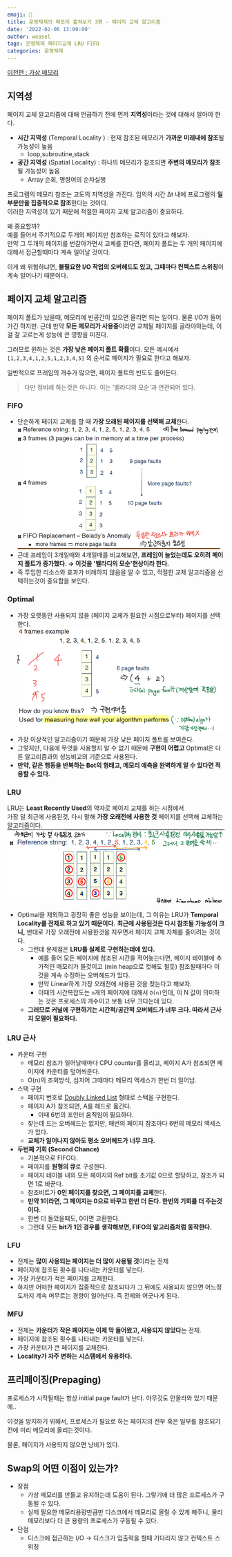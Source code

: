 ```yaml
---
emoji: 📓
title: 운영체제의 메모리 훔쳐보기 3편 - 페이지 교체 알고리즘
date: '2022-02-06 13:00:00'
author: weasel
tags: 운영체제 페이지교체 LRU FIFO
categories: 운영체제
---
```


[이전편 : 가상 메모리](https://becomeweasel.me/virtual-memory/)

## 지역성

페이지 교체 알고리즘에 대해 언급하기 전에 먼저 **지역성**이라는 것에 대해서 알아야 한다.

- **시간 지역성** (Temporal Locality ) : 현재 참조된 메모리가 **가까운 미래내에 참조**될 가능성이 높음
  - loop,subroutine,stack
- **공간 지역성** (Spatial Locality) : 하나의 메모리가 참조되면 **주변의 메모리가 참조**될 가능성이 높음
  - Array 순회, 명령어의 순차실행

프로그램의 메모리 참조는 고도의 지역성을 가진다. 임의의 시간 Δt 내에 프로그램의 **일부분만을 집중적으로 참조**한다는 것이다.  
이러한 지역성이 있기 때문에 적절한 페이지 교체 알고리즘이 중요하다.

왜 중요할까?  
예를 들어서 주기적으로 두개의 페이지만 참조하는 로직이 있다고 해보자.  
만약 그 두개의 페이지를 번갈아가면서 교체를 한다면, 페이지 폴트는 두 개의 페이지에 대해서 접근할때마다 계속 일어날 것이다.

이게 왜 위험하냐면, **불필요한 I/O 작업의 오버헤드도 있고, 그때마다 컨텍스트 스위칭**이 계속 일어나기 때문이다.


## 페이지 교체 알고리즘

페이지 폴트가 났을때, 메모리에 빈공간이 있으면 올리면 되는 일이다. 물론 I/O가 들어가긴 하지만.
근데 만약 **모든 메모리가 사용중**이라면 교체될 페이지를 골라야하는데, 이걸 잘 고르는게 성능에 큰 영향을 미친다.

그러므로 원하는 것은 **가장 낮은 페이지 폴트 확률**이다. 모든 예시에서 `[1,2,3,4,1,2,5,1,2,3,4,5]` 의 순서로 페이지가 필요로 한다고 해보자.

일반적으로 프레임의 개수가 많으면, 페이지 폴트의 빈도도 줄어든다.

> 다만 정비례 하는것은 아니다. 이는 '벨라디의 모순'과 연관되어 있다.

### FIFO

- 단순하게 페이지 교체를 할 때 **가장 오래된 페이지를 선택해 교체**한다.
  ![Untitled](./1.png)
- 근데 프레임이 3개일때와 4개일때를 비교해보면, **프레임이 늘었는데도 오히려 페이지 폴트가 증가했다. → 이것을 '벨라디의 모순'현상이라 한다.**
- 즉 투입한 리소스와 효과가 비례하지 않음을 알 수 있고, 적절한 교체 알고리즘을 선택하는것이 중요함을 보인다.

### Optimal

- 가장 오랫동안 사용되지 않을 (페이지 교체가 필요한 시점으로부터) 페이지를 선택한다.
  ![Untitled](./2.png)
- 가장 이상적인 알고리즘이기 때문에 가장 낮은 페이지 폴트를 보여준다.
- 그렇지만, 다음에 무엇을 사용할지 알 수 없기 때문에 **구현이 어렵고** Optimal은 다른 알고리즘과의 성능비교의 기준으로 사용된다.
- **만약, 같은 행동을 반복하는 Bot의 형태고, 메모리 예측을 완벽하게 알 수 있다면 적용할 수 있다.**

### LRU

LRU는 **Least Recently Used**의 약자로 페이지 교체를 하는 시점에서  
가장 덜 최근에 사용된것, 다시 말해 **가장 오래전에 사용한 것** 페이지를 선택해 교체하는 알고리즘이다.
![Untitled](./3.png)

- Optimal을 제외하고 굉장히 좋은 성능을 보이는데, 그 이유는 LRU가 **Temporal Locality를 전제로 하고 있기 때문이다.** **최근에 사용된것은 다시 참조될 가능성이 크니,** 반대로 가장 오래전에 사용한것을 지우면서 페이지 교체 자체를 줄이려는 것이다.
  - 그런데 문제점은 **LRU를 실제로 구현하는데에 있다.**
    - 예를 들어 모든 페이지에 참조된 시간을 적어놓는다면, 페이지 테이블에 추가적인 메모리가 들것이고 (min heap으로 컷해도 될듯) 참조될때마다 이것을 계속 수정하는 오버헤드가 있다.
    - 만약 Linear하게 가장 오래전에 사용된 것을 찾는다고 해보자.
    - 이때의 시간복잡도는 `n`개의 페이지에 대해서 `O(n)`인데, 이 N 값이 의미하는 것은 프로세스의 개수이고 보통 너무 크다는데 있다.
  - **그러므로 커널에 구현하기는 시간적/공간적 오버헤드가 너무 크다. 따라서 근사치 모델이 필요하다.**

### LRU 근사

- 카운터 구현
  - 메모리 참조가 일어날때마다 CPU counter를 올리고, 페이지 A가 참조되면 페이지에 카운터를 덮어씌운다.
  - O(n)의 조회방식, 심지어 그때마다 메모리 액세스가 한번 더 일어남.
- 스택 구현
  - 페이지 번호로 [Doubly Linked List](https://becomeweasel.me/array-and-linked-list/#doubly-linked-list) 형태로 스택을 구현한다.
  - 페이지 A가 참조되면, A를 헤드로 옮긴다.
    - 이때 6번의 포인터 움직임이 필요하다.
  - 찾는데 드는 오버헤드는 없지만, 매번의 페이지 참조마다 6번의 메모리 액세스가 있다.
  - **교체가 일어나지 않아도 평소 오버헤드가 너무 크다.**
- **두번째 기회 (Second Chance)**
  - 기본적으로 FIFO다.
  - 페이지를 **원형의 큐**로 구성한다.
  - 페이지 테이블 내의 모든 페이지의 Ref bit를 초기값 0으로 할당하고, 참조가 되면 1로 바꾼다.
  - 참조비트가 **0인 페이지를 찾으면, 그 페이지를 교체**한다.
  - **만약 1이라면, 그 페이지는 0으로 바꾸고 한번 더 돈다. 한번의 기회를 더 주는것이다.**
  - 한번 더 돌았을때도, 0이면 교환한다.
  - 그런데 모든 **bit가 1인 경우를 생각해보면, FIFO의 알고리즘처럼 동작한다.**

### LFU

- 전제는 **많이 사용되는 페이지는 더 많이 사용될 것**이라는 전제
- 페이지에 참조된 횟수를 나타내는 카운터를 넣는다.
- 가장 카운터가 적은 페이지를 교체한다.
- 하지만 어떠한 페이지가 집중적으로 참조되다가 그 뒤에도 사용되지 않으면 어느정도까지 계속 머무르는 경향이 일어난다. 즉 전제와 어긋나게 된다.

### MFU

- 전제는 **카운터가 작은 페이지는 이제 막 들어왔고, 사용되지 않았다**는 전제.
- 페이지에 참조된 횟수를 나타내는 카운터를 넣는다.
- 가장 카운터가 큰 페이지를 교체한다.
- **Locality가 자주 변하는 시스템에서 유용하다.**

## 프리페이징(Prepaging)

프로세스가 시작될때는 항상 initial page fault가 난다. 아무것도 안올라와 있기 때문에..

이것을 방지하기 위해서, 프로세스가 필요로 하는 페이지의 전부 혹은 일부를 참조되기전에 미리 메모리에 올리는것이다.

물론, 페이지가 사용되지 않으면 낭비가 있다.

## Swap의 어떤 이점이 있는가?

- 장점
  - 가상 메모리를 만들고 유지하는데 도움이 된다. 그렇기에 더 많은 프로세스가 구동될 수 있다.
  - 실제 필요한 메모리용량만큼만 디스크에서 메모리로 올릴 수 있게 해주니, 물리메모리보다 더 큰 용량의 프로세스가 구동될 수 있다.
- 단점
  - 디스크에 접근하는 I/O → 디스크가 입출력을 할때 기다리지 않고 컨텍스트 스위칭

```toc

```
